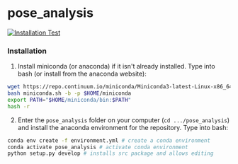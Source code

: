 # pose_analysis

[![Installation Test](https://github.com/edeno/pose_analysis/actions/workflows/install-test.yml/badge.svg)](https://github.com/edeno/pose_analysis/actions/workflows/install-test.yml)

### Installation ###

1. Install miniconda (or anaconda) if it isn't already installed. Type into bash (or install from the anaconda website):

```bash
wget https://repo.continuum.io/miniconda/Miniconda3-latest-Linux-x86_64.sh -O miniconda.sh;
bash miniconda.sh -b -p $HOME/miniconda
export PATH="$HOME/miniconda/bin:$PATH"
hash -r
```

2. Enter the `pose_analysis` folder on your computer (```cd .../pose_analysis```) and install the anaconda environment for the repository. Type into bash:

```bash
conda env create -f environment.yml # create a conda environment
conda activate pose_analysis # activate conda environment
python setup.py develop # installs src package and allows editing
```
